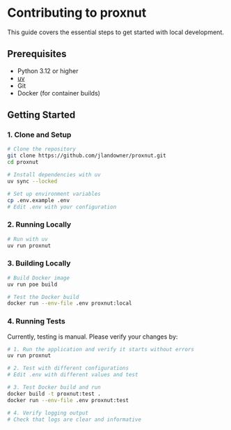 # Contributing to proxnut

This guide covers the essential steps to get started with local development.

## Prerequisites

- Python 3.12 or higher
- [uv](https://docs.astral.sh/uv/)
- Git
- Docker (for container builds)

## Getting Started

### 1. Clone and Setup

```bash
# Clone the repository
git clone https://github.com/jlandowner/proxnut.git
cd proxnut

# Install dependencies with uv
uv sync --locked

# Set up environment variables
cp .env.example .env
# Edit .env with your configuration
```

### 2. Running Locally

```bash
# Run with uv
uv run proxnut
```

### 3. Building Locally

```bash
# Build Docker image
uv run poe build

# Test the Docker build
docker run --env-file .env proxnut:local
```

### 4. Running Tests

Currently, testing is manual. Please verify your changes by:

```bash
# 1. Run the application and verify it starts without errors
uv run proxnut

# 2. Test with different configurations
# Edit .env with different values and test

# 3. Test Docker build and run
docker build -t proxnut:test .
docker run --env-file .env proxnut:test

# 4. Verify logging output
# Check that logs are clear and informative
```
